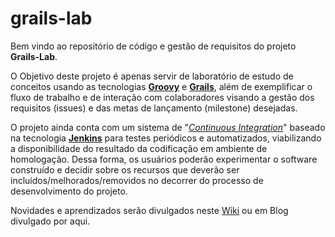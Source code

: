 grails-lab
==========

Bem vindo ao repositório de código e gestão de requisitos do projeto **Grails-Lab**.

O Objetivo deste projeto é apenas servir de laboratório de estudo de conceitos usando as tecnologias [**Groovy**](http://groovy.codehaus.org) e [**Grails**](http://grails.org), além de exemplificar o fluxo de trabalho e de interação com colaboradores visando a gestão dos requisitos (issues) e das metas de lançamento (milestone) desejadas.

O projeto ainda conta com um sistema de "[_Continuous Integration_](http://en.wikipedia.org/wiki/Continuous_integration)" baseado na tecnologia [**Jenkins**](http://jenkins-ci.org) para testes periódicos e automatizados, viabilizando a disponibilidade do resultado da codificação em ambiente de homologação. Dessa forma, os usuários poderão experimentar o software construído e decidir sobre os recursos que deverão ser incluídos/melhorados/removidos no decorrer do processo de desenvolvimento do projeto.

Novidades e aprendizados serão divulgados neste [Wiki](https://github.com/tuxmonteiro/grails-lab/wiki) ou em Blog divulgado por aqui.
